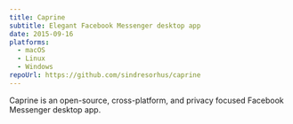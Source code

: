 ```yaml
---
title: Caprine
subtitle: Elegant Facebook Messenger desktop app
date: 2015-09-16
platforms:
  - macOS
  - Linux
  - Windows
repoUrl: https://github.com/sindresorhus/caprine
---
```


Caprine is an open-source, cross-platform, and privacy focused Facebook Messenger desktop app.

